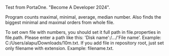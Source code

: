Test from PortaOne. "Become A Developer 2024".

Program counts maximal, minimal, average, median number.
Also finds the biggest minimal and maximal orders from whole file.

To set own file with numbers, you should set it full path in file.properties in file.path. Please enter a path like this:
'Disk name':/.../'File name'. Example: C:/Users/alapu/Downloads/10m.txt.
If you add file in repository root, just set only filename with extension. Example: filename.txt.
